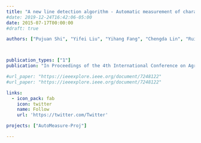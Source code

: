 ```yaml
---
title: "A new line detection algorithm - Automatic measurement of character parameter of rapeseed plant by LSD"
#date: 2019-12-24T16:42:06-05:00
date: 2015-07-17T00:00:00
#draft: true

authors: ["Pujuan Shi", "Yifei Liu", "Yihang Fang", "Chengda Lin", "Ruifang Zhai"]



publication_types: ["1"]
publication: "In Proceedings of the 4th International Conference on Agro-Geoinformatics (Agro-geoinformatics), Istanbul, Turkey. (Oral)"

#url_paper: "https://ieeexplore.ieee.org/document/7248122"
#url_paper: "https://ieeexplore.ieee.org/document/7248122"

links:
  - icon_pack: fab
    icon: twitter
    name: Follow
    url: 'https://twitter.com/Twitter'

projects: ["AutoMeasure-Proj"]

---
```


